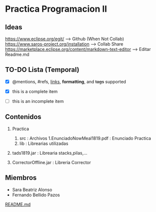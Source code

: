 # Practica Programacion II
## Ideas
https://www.eclipse.org/egit/ --> Github (When Not Collab)
https://www.saros-project.org/installation  --> Collab Share
https://marketplace.eclipse.org/content/markdown-text-editor --> Editar Readme.md

## TO-DO Lista (Temporal)
- [x] @mentions, #refs, [links](), **formatting**, and <del>tags</del> supported
- [x] this is a complete item
- [ ] this is an incomplete item


## Contenidos
1. Practica
   1. src : Archivos 
   	1.EnunciadoNowMeal1819.pdf : Enunciado Practica
   1. lib : Librearias utilizadas
   
1. tads1819.jar : Librearia stacks,pilas,...
1. CorrectorOffline.jar : Libreria Corrector

## Miembros
* Sara Beatriz Alonso 
* Fernando Bellido Pazos


[README.md](https://github.com/adam-p/markdown-here/wiki/Markdown-Cheatsheet) 

